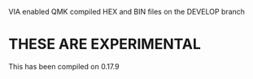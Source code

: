 VIA enabled QMK compiled HEX and BIN files on the DEVELOP branch

# THESE ARE EXPERIMENTAL 

 This has been compiled on 0.17.9
